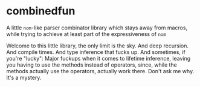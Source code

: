 # combinedfun
A little `nom`-like parser combinator library which stays away from macros, while trying to achieve at least part of the expressiveness of `nom`

Welcome to this little library, the only limit is the sky. And deep recursion. And compile times. And type inference that fucks up. And sometimes, if you're "lucky": Major fuckups when it comes to lifetime inference, leaving you having to use the methods instead of operators, since, while the methods actually use the operators, actually work there. Don't ask me why. It's a mystery.
